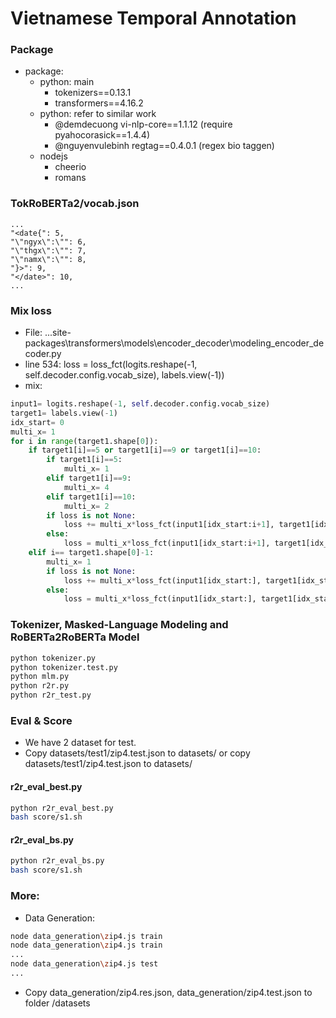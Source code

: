 # Vietnamese Temporal Annotation

### Package
- package:
	+ python: main
		+ tokenizers==0.13.1
		+ transformers==4.16.2
	+ python: refer to similar work
		+ @demdecuong vi-nlp-core==1.1.12 (require pyahocorasick==1.4.4)
		+ @nguyenvulebinh regtag==0.4.0.1 (regex bio taggen)
	+ nodejs
		+ cheerio
		+ romans

### TokRoBERTa2/vocab.json
```
...
"<date{": 5,
"\"ngyx\":\"": 6,
"\"thgx\":\"": 7,
"\"namx\":\"": 8,
"}>": 9,
"</date>": 10,
...
```

### Mix loss
- File: ...site-packages\transformers\models\encoder_decoder\modeling_encoder_decoder.py
- line 534: loss = loss_fct(logits.reshape(-1, self.decoder.config.vocab_size), labels.view(-1))
- mix:
```python
input1= logits.reshape(-1, self.decoder.config.vocab_size)
target1= labels.view(-1)
idx_start= 0
multi_x= 1
for i in range(target1.shape[0]):
	if target1[i]==5 or target1[i]==9 or target1[i]==10:
		if target1[i]==5:
			multi_x= 1
		elif target1[i]==9:
			multi_x= 4
		elif target1[i]==10:
			multi_x= 2
		if loss is not None:
			loss += multi_x*loss_fct(input1[idx_start:i+1], target1[idx_start:i+1])
		else:
			loss = multi_x*loss_fct(input1[idx_start:i+1], target1[idx_start:i+1])
	elif i== target1.shape[0]-1:
		multi_x= 1
		if loss is not None:
			loss += multi_x*loss_fct(input1[idx_start:], target1[idx_start:])
		else:
			loss = multi_x*loss_fct(input1[idx_start:], target1[idx_start:])
```

### Tokenizer, Masked-Language Modeling and RoBERTa2RoBERTa Model
```bash
python tokenizer.py
python tokenizer.test.py
python mlm.py
python r2r.py
python r2r_test.py
```

### Eval & Score
- We have 2 dataset for test.
- Copy datasets/test1/zip4.test.json to datasets/ or copy datasets/test1/zip4.test.json to datasets/
#### r2r_eval_best.py
```bash
python r2r_eval_best.py
bash score/s1.sh
```

#### r2r_eval_bs.py
```bash
python r2r_eval_bs.py
bash score/s1.sh
```

### More:
- Data Generation:
```bash
node data_generation\zip4.js train
node data_generation\zip4.js train
...
node data_generation\zip4.js test
...
```
- Copy data_generation/zip4.res.json, data_generation/zip4.test.json to folder /datasets
